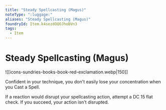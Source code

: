 ```yaml
---
title: "Steady Spellcasting (Magus)"
noteType: ":luggage:"
aliases: "Steady Spellcasting (Magus)"
foundryId: Item.k4sezdOQOJhoBVn3
tags:
  - Item
---
```


# Steady Spellcasting (Magus)
![[icons-sundries-books-book-red-exclamation.webp|150]]

Confident in your technique, you don't easily lose your concentration when you Cast a Spell.

If a reaction would disrupt your spellcasting action, attempt a DC 15 flat check. If you succeed, your action isn't disrupted.
